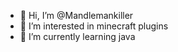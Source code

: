 - 👋 Hi, I’m @Mandlemankiller
- 👀 I’m interested in minecraft plugins
- 🌱 I’m currently learning java

<!---
Mandlemankiller/Mandlemankiller is a ✨ special ✨ repository because its `README.md` (this file) appears on your GitHub profile.
You can click the Preview link to take a look at your changes.
--->
